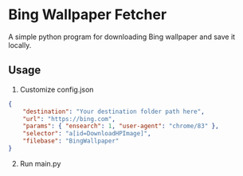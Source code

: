 # Bing Wallpaper Fetcher

A simple python program for downloading Bing wallpaper and save it locally.

## Usage

1. Customize config.json
```json
{
    "destination": "Your destination folder path here",
    "url": "https://bing.com",
    "params": { "ensearch": 1, "user-agent": "chrome/83" },
    "selector": "a[id=DownloadHPImage]",
    "filebase": "BingWallpaper"
}
```

2. Run main.py